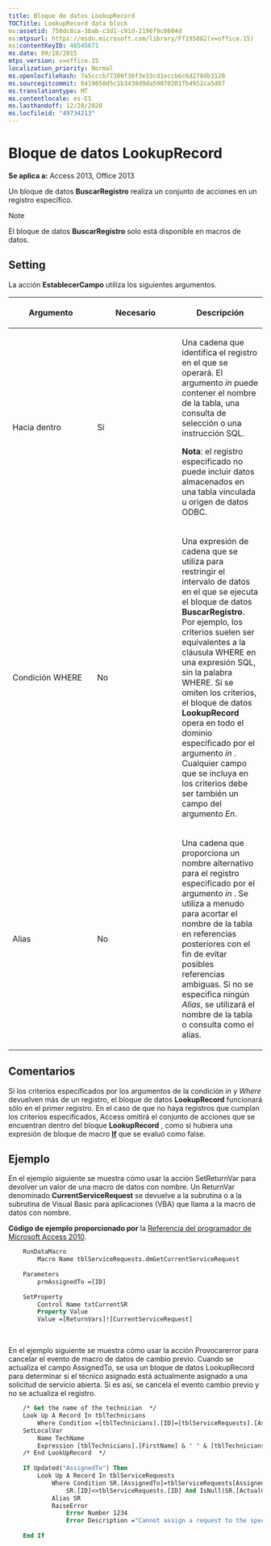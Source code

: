 ```yaml
---
title: Bloque de datos LookupRecord
TOCTitle: LookupRecord data block
ms:assetid: 750dc8ca-3bab-c3d1-c91d-2196f9c0604d
ms:mtpsurl: https://msdn.microsoft.com/library/Ff195882(v=office.15)
ms:contentKeyID: 48545671
ms.date: 09/18/2015
mtps_version: v=office.15
localization_priority: Normal
ms.openlocfilehash: 7a5cccb77300f36f3e33cd1eccb6c6d278db3120
ms.sourcegitcommit: 0419850d5c1b3439d9da59070201fb4952ca5d07
ms.translationtype: MT
ms.contentlocale: es-ES
ms.lasthandoff: 12/28/2020
ms.locfileid: "49734213"
---
```

# <a name="lookuprecord-data-block"></a>Bloque de datos LookupRecord

**Se aplica a:** Access 2013, Office 2013

Un bloque de datos **BuscarRegistro** realiza un conjunto de acciones en un registro específico.

> [!NOTE]
> El bloque de datos **BuscarRegistro** solo está disponible en macros de datos.

## <a name="setting"></a>Setting

La acción **EstablecerCampo** utiliza los siguientes argumentos.

<table>
<colgroup>
<col style="width: 33%" />
<col style="width: 33%" />
<col style="width: 33%" />
</colgroup>
<thead>
<tr class="header">
<th><p>Argumento</p></th>
<th><p>Necesario</p></th>
<th><p>Descripción</p></th>
</tr>
</thead>
<tbody>
<tr class="odd">
<td><p>Hacia dentro</p></td>
<td><p>Sí</p></td>
<td><p>Una cadena que identifica el registro en el que se operará. El argumento <em>in</em> puede contener el nombre de la tabla, una consulta de selección o una instrucción SQL.</p><p><strong>Nota</strong>: el registro especificado no puede incluir datos almacenados en una tabla vinculada u origen de datos ODBC.</p></td>
</tr>
<tr class="even">
<td><p>Condición WHERE</p></td>
<td><p>No</p></td>
<td><p>Una expresión de cadena que se utiliza para restringir el intervalo de datos en el que se ejecuta el bloque de datos <strong>BuscarRegistro</strong>. Por ejemplo, los criterios suelen ser equivalentes a la cláusula WHERE en una expresión SQL, sin la palabra WHERE. Si se omiten los criterios, el bloque de datos <strong>LookupRecord</strong> opera en todo el dominio especificado por el argumento <em>in</em> . Cualquier campo que se incluya en los criterios debe ser también un campo del argumento <em>En</em>.</p></td>
</tr>
<tr class="odd">
<td><p>Alias</p></td>
<td><p>No</p></td>
<td><p>Una cadena que proporciona un nombre alternativo para el registro especificado por el argumento <em>in</em> . Se utiliza a menudo para acortar el nombre de la tabla en referencias posteriores con el fin de evitar posibles referencias ambiguas. Si no se especifica ningún <em>Alias</em>, se utilizará el nombre de la tabla o consulta como el alias.</p></td>
</tr>
</tbody>
</table>


## <a name="remarks"></a>Comentarios

Si los criterios especificados por los argumentos de la condición *in* y *Where* devuelven más de un registro, el bloque de datos **LookupRecord** funcionará sólo en el primer registro.  En el caso de que no haya registros que cumplan los criterios especificados, Access omitirá el conjunto de acciones que se encuentran dentro del bloque **LookupRecord** , como si hubiera una expresión de bloque de macro **[If](if-then-else-macro-block.md)** que se evaluó como false.

## <a name="example"></a>Ejemplo

En el ejemplo siguiente se muestra cómo usar la acción SetReturnVar para devolver un valor de una macro de datos con nombre. Un ReturnVar denominado **CurrentServiceRequest** se devuelve a la subrutina o a la subrutina de Visual Basic para aplicaciones (VBA) que llama a la macro de datos con nombre.

**Código de ejemplo proporcionado por** la [Referencia del programador de Microsoft Access 2010](https://www.amazon.com/Microsoft-Access-2010-Programmers-Reference/dp/8126528125).

```vb
    RunDataMacro
        Macro Name tblServiceRequests.dmGetCurrentServiceRequest
    
    Parameters
        prmAssignedTo =[ID]
    
    SetProperty
        Control Name txtCurrentSR
        Property Value
        Value =[ReturnVars]![CurrentServiceRequest]
```

<br/>

En el ejemplo siguiente se muestra cómo usar la acción Provocarerror para cancelar el evento de macro de datos de cambio previo. Cuando se actualiza el campo AssignedTo, se usa un bloque de datos LookupRecord para determinar si el técnico asignado está actualmente asignado a una solicitud de servicio abierta. Si es así, se cancela el evento cambio previo y no se actualiza el registro.

```vb
    /* Get the name of the technician  */
    Look Up A Record In tblTechnicians
        Where Condition =[tblTechnicians].[ID]=[tblServiceRequests].[AssignedTo]
    SetLocalVar
        Name TechName
        Expression [tblTechnicians].[FirstName] & " " & [tblTechnicians].[LastName]
    /* End LookUpRecord  */
    
    If Updated("AssignedTo") Then
        Look Up A Record In tblServiceRequests
            Where Condition SR.[AssignedTo]=tblServiceRequests[AssignedTo] And 
                SR.[ID]<>tblServiceRequests.[ID] And IsNull(SR.[ActualCompletionDate])
            Alias SR
            RaiseError
                Error Number 1234
                Error Description ="Cannot assign a request to the specified technician: " & [TechName]
    
    End If
```
